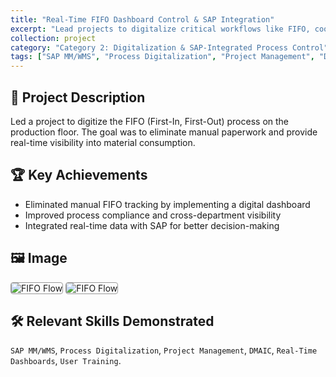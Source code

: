 ```yaml
---
title: "Real-Time FIFO Dashboard Control & SAP Integration"
excerpt: "Lead projects to digitalize critical workflows like FIFO, coordinating directly with technical teams to develop and deploy functions within SAP that ensure data integrity, process compliance, and real-time visibility."
collection: project
category: "Category 2: Digitalization & SAP-Integrated Process Control"
tags: ["SAP MM/WMS", "Process Digitalization", "Project Management", "DMAIC", "Real-Time Dashboards", "User Training"]
---
```



## 📄 Project Description
Led a project to digitize the FIFO (First-In, First-Out) process on the production floor. The goal was to eliminate manual paperwork and provide real-time visibility into material consumption.


## 🏆 Key Achievements  
  - Eliminated manual FIFO tracking by implementing a digital dashboard  
  - Improved process compliance and cross-department visibility  
  - Integrated real-time data with SAP for better decision-making


## 🖼️ Image
<img src="https://yen010390.github.io/images/FIFO-1.jpg" alt="FIFO Flow" style="max-width: 60%; border: 1px solid #999; border-radius: 4px;">
<img src="https://yen010390.github.io/images/FIFO-2.jpg" alt="FIFO Flow" style="max-width: 60%; border: 1px solid #999; border-radius: 4px;">


## 🛠️ Relevant Skills Demonstrated 
`SAP MM/WMS`, `Process Digitalization`, `Project Management`, `DMAIC`, `Real-Time Dashboards`, `User Training`.


